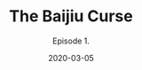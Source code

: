 ---
#NOTES: don't use "#" or ":" those mess with the code
# What is the name of the episode?
title: The Baijiu Curse
# What is the subtotitle of the episode? this will show up in the
subtitle: Episode 1.

# NO CHANGE don't change this 
#VVVVVVVVVVVVVVVVVVVVVVVVVVVVVVVVVVVVVVVVVVVVVVV
layout: default
comments: true

# Add +1 to the latest episode. This controls where in the grid the episode will show up
#e.g if the latest episode is number 8, this episode should be number 9
modal-id: 1
# Creation date
date: 2020-03-05
#main image. image should go in img/portfolio
img: baijiu.png
#thumbnail image. image should go in img/portfolio
thumbnail: default-thumbnail.png
#description of the image when hoving over, useful to the visually impaired
alt:
#date that will be displayed
project-date: Mar 2020
#who participated?
guests: Matt - Sonia - Paul
#noir, sci-fi and such
genre: Romantic Comedy

description: With COVID-19 on the brain, we met in Shanghai and made this story for you. This week, daring escapes from quarantines, furious news teams, helicopter crashes, and more.
#link to the individual episodes in each platform
spoti-link: https://open.spotify.com/episode/2cGTu6FqCZrMa8YLqXTsiy?si=UPIQQaKVS-O5Uv68xwmf1A
apple-link: https://podcasts.apple.com/us/podcast/the-baijiu-curse-the-offer-episode-1/id1501625817?i=1000467496737
tunein-link: https://tunein.com/podcasts/Comedy-Podcasts/The-Offer-p1300957/?topicId=139523166
switcher-link: https://www.stitcher.com/podcast/the-offer-an-improv-podcast/e/67804133

---